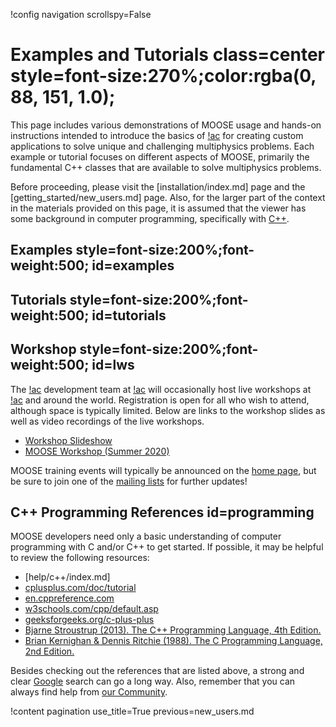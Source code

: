 !config navigation scrollspy=False
<!--I need more room for !gallery display here-->

# Examples and Tutorials class=center style=font-size:270%;color:rgba(0, 88, 151, 1.0);

This page includes various demonstrations of MOOSE usage and hands-on instructions intended to introduce the basics of [!ac](MOOSE) for creating custom applications to solve unique and challenging multiphysics problems. Each example or tutorial focuses on different aspects of MOOSE, primarily the fundamental C++ classes that are available to solve multiphysics problems.

Before proceeding, please visit the [installation/index.md] page and the [getting_started/new_users.md] page. Also, for the larger part of the context in the materials provided on this page, it is assumed that the viewer has some background in computer programming, specifically with [C++](#programming).

## Examples style=font-size:200%;font-weight:500; id=examples

<!--Link to all examples here-->

## Tutorials style=font-size:200%;font-weight:500; id=tutorials

<!--Link to all tutorials here-->

## Workshop style=font-size:200%;font-weight:500; id=lws

The [!ac](MOOSE) development team at [!ac](INL) will occasionally host live workshops at [!ac](INL) and around the world. Registration is open for all who wish to attend, although space is typically limited. Below are links to the workshop slides as well as video recordings of the live workshops.

- [Workshop Slideshow](https://www.mooseframework.org/workshop)
- [MOOSE Workshop (Summer 2020)](https://www.youtube.com/watch?v=2tJwBsYaLaI)

MOOSE training events will typically be announced on the [home page](/), but be sure to join one of the [mailing lists](new_users.md#join) for further updates!

## C++ Programming References id=programming

MOOSE developers need only a basic understanding of computer programming with C and/or C++ to get started. If possible, it may be helpful to review the following resources:

- [help/c++/index.md]
- [cplusplus.com/doc/tutorial](http://www.cplusplus.com/doc/tutorial/)
- [en.cppreference.com](https://en.cppreference.com/)
- [w3schools.com/cpp/default.asp](https://www.w3schools.com/cpp/default.asp)
- [geeksforgeeks.org/c-plus-plus](https://www.geeksforgeeks.org/c-plus-plus/)
- [Bjarne Stroustrup (2013). The C++ Programming Language, 4th Edition.](https://www.stroustrup.com/4th.html)
- [Brian Kernighan & Dennis Ritchie (1988). The C Programming Language, 2nd Edition.](http://s3-us-west-2.amazonaws.com/belllabs-microsite-dritchie/cbook/index.html)

Besides checking out the references that are listed above, a strong and clear [Google](https://www.google.com/) search can go a long way. Also, remember that you can always find help from [our Community](help/contact_us.md).

!content pagination use_title=True
                    previous=new_users.md
